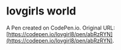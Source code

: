 # lovgirls world

A Pen created on CodePen.io. Original URL: [https://codepen.io/lovgirl8/pen/abRzRYN](https://codepen.io/lovgirl8/pen/abRzRYN).

